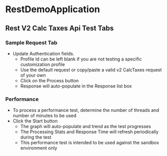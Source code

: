 # RestDemoApplication

## Rest V2 Calc Taxes Api Test Tabs

### Sample Request Tab

- Update Authentication fields.
  - Profile Id can be left blank if you are not testing a specific customization profile
  - Use the default request or copy/paste a valid v2 CalcTaxes request of your own
  - Click on the Process button
  - Response will auto-populate in the Response list box

### Performance

- To process a performance test, determine the number of threads and number of minutes to be used
- Click the Start button
  - The graph will auto-populate and trend as the test progresses
  - The Processing Stats and Response Time will refresh periodically during the test
  - This performance test is intended to be used against the sandbox environment only
  